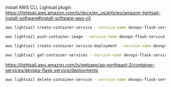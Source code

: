 
install AWS CLI, Lightsail plugin
https://lightsail.aws.amazon.com/ls/docs/en_us/articles/amazon-lightsail-install-software#install-software-aws-cli

```bash
aws lightsail create-container-service --service-name devops-flask-service --power small --scale 1
```

```bash
aws lightsail push-container-image --service-name devops-flask-service --label flask-container --image cloudacode/devops-flask:v1.0.9
```

```bash
aws lightsail create-container-service-deployment --service-name devops-flask-service --containers file://containers.json --public-endpoint file://public-endpoint.json
```

```bash
aws lightsail get-container-services --service-name devops-flask-service
```

https://lightsail.aws.amazon.com/ls/webapp/ap-northeast-2/container-services/devops-flask-service/deployments

```bash
aws lightsail delete-container-service --service-name devops-flask-service
```